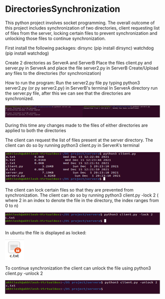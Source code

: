 # DirectoriesSynchronization

This python project involves socket programming.
The overall outcome of this project includes synchronization of two directories, client requesting list of files from the server, locking certain files to prevent synchronization and unlocking those files to continue synchronization.

First install the following packages:
dirsync (pip install dirsync)
watchdog (pip install watchdog)

Create 2 directories as ServerA and ServerB
Place the files client.py and server.py in ServerA and place the file server2.py in ServerB
Create/Upload any files to the directories (for synchronization)

How to run the program:
Run the server2.py file py typing python3 server2.py (or py server2.py) in ServerB's terminal
In ServerA directory run the server.py file, after this we can see that the directories are synchronized.

![alt text](https://github.com/akhileshmosale/DirectoriesSynchronization/blob/main/img/1.png)

During this time any changes made to the files of either directories are applied to both the directories

The client can request the list of files present at the server directory. The client can do so by running python3 client.py in ServerA's terminal

![alt text](https://github.com/akhileshmosale/DirectoriesSynchronization/blob/main/img/2.png)

The client can lock certain files so that they are prevented from synchronization. The client can do so by running python3 client.py -lock 2 ( where 2 in an index to denote the file in the directory, the index ranges from 0 to n)

![alt text](https://github.com/akhileshmosale/DirectoriesSynchronization/blob/main/img/3.png)

In ubuntu the file is displayed as locked:

![alt text](https://github.com/akhileshmosale/DirectoriesSynchronization/blob/main/img/4.png)

To continue synchronization the client can unlock the file using python3 client.py -unlock 2

![alt text](https://github.com/akhileshmosale/DirectoriesSynchronization/blob/main/img/5.png)


